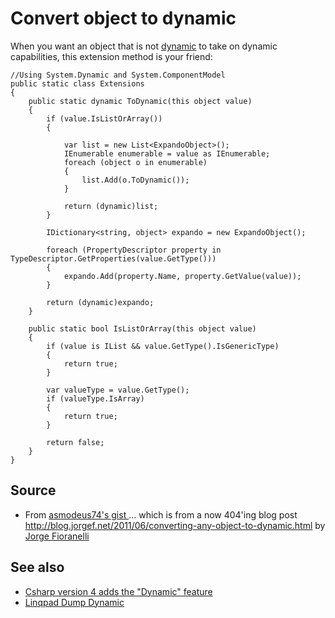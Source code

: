 ﻿# Convert object to dynamic

When you want an object that is not [dynamic](version4.md#dynamic-binding) to take on dynamic capabilities, this extension method is your friend:


	//Using System.Dynamic and System.ComponentModel
	public static class Extensions
	{
		public static dynamic ToDynamic(this object value)
		{
			if (value.IsListOrArray())
			{

				var list = new List<ExpandoObject>();
				IEnumerable enumerable = value as IEnumerable;
				foreach (object o in enumerable)
				{
					list.Add(o.ToDynamic());
				}

				return (dynamic)list;
			}

			IDictionary<string, object> expando = new ExpandoObject();

			foreach (PropertyDescriptor property in TypeDescriptor.GetProperties(value.GetType()))
			{
				expando.Add(property.Name, property.GetValue(value));
			}

			return (dynamic)expando;
		}

		public static bool IsListOrArray(this object value)
		{
			if (value is IList && value.GetType().IsGenericType)
			{
				return true;
			}

			var valueType = value.GetType();
			if (valueType.IsArray)
			{
				return true;
			}

			return false;
		}
	}

## Source

- From [asmodeus74's gist ](https://gist.github.com/asmodeus74/0f4cbc23b7a168f16c84) ... which is from a now 404'ing blog post <http://blog.jorgef.net/2011/06/converting-any-object-to-dynamic.html> by [Jorge Fioranelli](http://jorgef.net/)

## See also

- [Csharp version 4 adds the "Dynamic" feature](version4.md#dynamic-binding)
- [Linqpad Dump Dynamic](../linqpad\dump_dynamic.md)